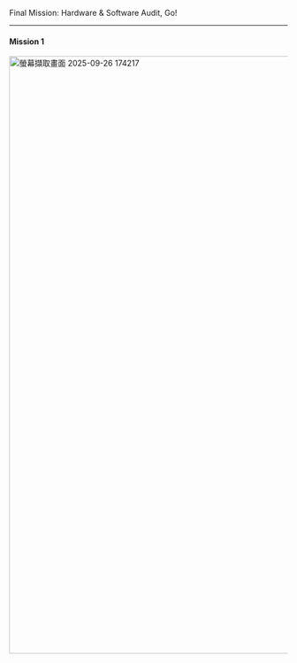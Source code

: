  Final Mission: Hardware & Software Audit, Go!
 
----

 #### Mission 1
<img width="1920" height="1080" alt="螢幕擷取畫面 2025-09-26 174217" src="https://github.com/user-attachments/assets/9545a44b-aa9a-4dde-b7e4-7119e995af2e" />
